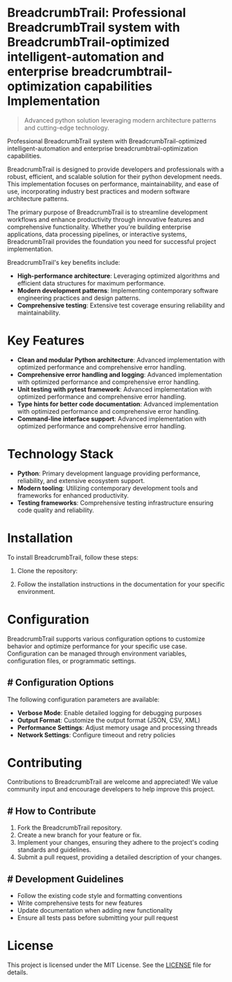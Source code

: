 <!-- fallback_BreadcrumbTrail_20250824092008_54501 -->

# BreadcrumbTrail: Professional BreadcrumbTrail system with BreadcrumbTrail-optimized intelligent-automation and enterprise breadcrumbtrail-optimization capabilities Implementation
> Advanced python solution leveraging modern architecture patterns and cutting-edge technology.

Professional BreadcrumbTrail system with BreadcrumbTrail-optimized intelligent-automation and enterprise breadcrumbtrail-optimization capabilities.

BreadcrumbTrail is designed to provide developers and professionals with a robust, efficient, and scalable solution for their python development needs. This implementation focuses on performance, maintainability, and ease of use, incorporating industry best practices and modern software architecture patterns.

The primary purpose of BreadcrumbTrail is to streamline development workflows and enhance productivity through innovative features and comprehensive functionality. Whether you're building enterprise applications, data processing pipelines, or interactive systems, BreadcrumbTrail provides the foundation you need for successful project implementation.

BreadcrumbTrail's key benefits include:

* **High-performance architecture**: Leveraging optimized algorithms and efficient data structures for maximum performance.
* **Modern development patterns**: Implementing contemporary software engineering practices and design patterns.
* **Comprehensive testing**: Extensive test coverage ensuring reliability and maintainability.

# Key Features

* **Clean and modular Python architecture**: Advanced implementation with optimized performance and comprehensive error handling.
* **Comprehensive error handling and logging**: Advanced implementation with optimized performance and comprehensive error handling.
* **Unit testing with pytest framework**: Advanced implementation with optimized performance and comprehensive error handling.
* **Type hints for better code documentation**: Advanced implementation with optimized performance and comprehensive error handling.
* **Command-line interface support**: Advanced implementation with optimized performance and comprehensive error handling.

# Technology Stack

* **Python**: Primary development language providing performance, reliability, and extensive ecosystem support.
* **Modern tooling**: Utilizing contemporary development tools and frameworks for enhanced productivity.
* **Testing frameworks**: Comprehensive testing infrastructure ensuring code quality and reliability.

# Installation

To install BreadcrumbTrail, follow these steps:

1. Clone the repository:


2. Follow the installation instructions in the documentation for your specific environment.

# Configuration

BreadcrumbTrail supports various configuration options to customize behavior and optimize performance for your specific use case. Configuration can be managed through environment variables, configuration files, or programmatic settings.

## # Configuration Options

The following configuration parameters are available:

* **Verbose Mode**: Enable detailed logging for debugging purposes
* **Output Format**: Customize the output format (JSON, CSV, XML)
* **Performance Settings**: Adjust memory usage and processing threads
* **Network Settings**: Configure timeout and retry policies

# Contributing

Contributions to BreadcrumbTrail are welcome and appreciated! We value community input and encourage developers to help improve this project.

## # How to Contribute

1. Fork the BreadcrumbTrail repository.
2. Create a new branch for your feature or fix.
3. Implement your changes, ensuring they adhere to the project's coding standards and guidelines.
4. Submit a pull request, providing a detailed description of your changes.

## # Development Guidelines

* Follow the existing code style and formatting conventions
* Write comprehensive tests for new features
* Update documentation when adding new functionality
* Ensure all tests pass before submitting your pull request

# License

This project is licensed under the MIT License. See the [LICENSE](https://github.com/Jennifercruz23/BreadcrumbTrail/blob/main/LICENSE) file for details.
